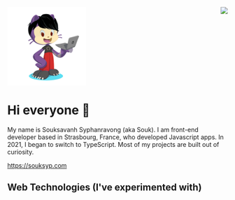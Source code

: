 <p style="display:flex; justify-content: space-between">
  <img src="https://raw.githubusercontent.com/aiibe/aiibe/main/octocat.png" alt="aiibe" width="180" height="180">
  <img src="https://github-readme-stats.vercel.app/api/top-langs/?username=aiibe&layout=compact" />

</p>

# Hi everyone 👋

My name is Souksavanh Syphanravong (aka Souk). I am front-end developer based in Strasbourg, France, who developed Javascript apps.
In 2021, I began to switch to TypeScript. Most of my projects are built out of curiosity.

https://souksyp.com

## Web Technologies (I've experimented with)

<p>
  <img src="" alt="" width="" height="">
</p>
